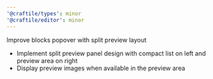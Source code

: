 ```yaml
---
'@craftile/types': minor
'@craftile/editor': minor
---
```


Improve blocks popover with split preview layout 

- Implement split preview panel design with compact list on left and preview area on right
- Display preview images when available in the preview area